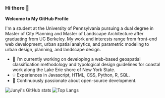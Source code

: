 ### Hi there 👋


**Welcome to My GitHub Profile**

I'm a student at the University of Pennsylvania pursuing a dual degree in Master of City Planning and Master of Landscape Architecture after graduating from UC Berkeley. My work and interests range from front-end web development, urban spatial analytics, and parametric modeling to urban design, planning, and landscape design.

- 📍 I’m currently working on developing a web-based geospatial classification methodology and typological design guidelines for coastal work along the Lake Erie shore of New York State.
- 💡 Experiences in Javascript, HTML, CSS, Python, R, SQL.
- 📖 Continuously passionate about open-source development.

![Junyi's GitHub stats](https://github-readme-stats.vercel.app/api?username=junyi2022&hide=stars&show_icons=true&theme=transparent&bg_color=00000000&rank_icon=github&custom_title=Junyi's%20%Github%20%Statistics&line_height=24)
![Top Langs](https://github-readme-stats.vercel.app/api/top-langs/?username=junyi2022&layout=compact&size_weight=0.3&count_weight=0.7&langs_count=6&card_width=450&)
